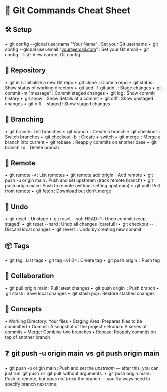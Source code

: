 # 🧠 Git Commands Cheat Sheet

## 🛠️ Setup
•⁠  ⁠⁠ git config --global user.name "Your Name" ⁠: Set your Git username
•⁠  ⁠⁠ git config --global user.email "your@email.com" ⁠: Set your Git email
•⁠  ⁠⁠ git config --list ⁠: View current Git config

## 📁 Repository
•⁠  ⁠⁠ git init ⁠: Initialize a new Git repo
•⁠  ⁠⁠ git clone <repo-url> ⁠: Clone a repo
•⁠  ⁠⁠ git status ⁠: Show status of working directory
•⁠  ⁠⁠ git add <file> ⁠ / ⁠ git add . ⁠: Stage changes
•⁠  ⁠⁠ git commit -m "message" ⁠: Commit staged changes
•⁠  ⁠⁠ git log ⁠: Show commit history
•⁠  ⁠⁠ git show <commit> ⁠: Show details of a commit
•⁠  ⁠⁠ git diff ⁠: Show unstaged changes
•⁠  ⁠⁠ git diff --staged ⁠: Show staged changes

## 🌿 Branching
•⁠  ⁠⁠ git branch ⁠: List branches
•⁠  ⁠⁠ git branch <name> ⁠: Create a branch
•⁠  ⁠⁠ git checkout <branch> ⁠: Switch branches
•⁠  ⁠⁠ git checkout -b <branch> ⁠: Create + switch
•⁠  ⁠⁠ git merge <branch> ⁠: Merge a branch into current
•⁠  ⁠⁠ git rebase <branch> ⁠: Reapply commits on another base
•⁠  ⁠⁠ git branch -d <branch> ⁠: Delete branch

## 🔄 Remote
•⁠  ⁠⁠ git remote -v ⁠: List remotes
•⁠  ⁠⁠ git remote add origin <url> ⁠: Add remote
•⁠  ⁠⁠ git push -u origin main ⁠: Push and set upstream (track remote branch)
•⁠  ⁠⁠ git push origin main ⁠: Push to remote (without setting upstream)
•⁠  ⁠⁠ git pull ⁠: Pull from remote
•⁠  ⁠⁠ git fetch ⁠: Download but don’t merge

## 🧪 Undo
•⁠  ⁠⁠ git reset <file> ⁠: Unstage
•⁠  ⁠⁠ git reset --soft HEAD~1 ⁠: Undo commit (keep staged)
•⁠  ⁠⁠ git reset --hard ⁠: Undo all changes (careful!)
•⁠  ⁠⁠ git checkout -- <file> ⁠: Discard local changes
•⁠  ⁠⁠ git revert <commit> ⁠: Undo by creating new commit

## 📦 Tags
•⁠  ⁠⁠ git tag ⁠: List tags
•⁠  ⁠⁠ git tag <v1.0> ⁠: Create tag
•⁠  ⁠⁠ git push origin <tag> ⁠: Push tag

## 👥 Collaboration
•⁠  ⁠⁠ git pull origin main ⁠: Pull latest changes
•⁠  ⁠⁠ git push origin <branch> ⁠: Push branch
•⁠  ⁠⁠ git stash ⁠: Save local changes
•⁠  ⁠⁠ git stash pop ⁠: Restore stashed changes

## 🧠 Concepts
•⁠  ⁠Working Directory: Your files
•⁠  ⁠Staging Area: Prepares files to be committed
•⁠  ⁠Commit: A snapshot of the project
•⁠  ⁠Branch: A series of commits
•⁠  ⁠Merge: Combine two branches
•⁠  ⁠Rebase: Reapply commits on top of another branch

## ❓ ⁠ git push -u origin main ⁠ vs ⁠ git push origin main ⁠
•⁠  ⁠⁠ git push -u origin main ⁠: Push and set the *upstream* — after this, you can just run ⁠ git push ⁠ or ⁠ git pull ⁠ without arguments.
•⁠  ⁠⁠ git push origin main ⁠: Push to remote, but *does not track* the branch — you’ll always need to specify branch next time.
